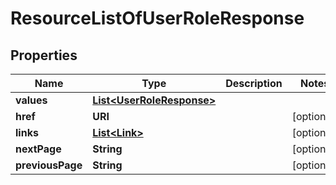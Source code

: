 

# ResourceListOfUserRoleResponse


## Properties

| Name | Type | Description | Notes |
|------------ | ------------- | ------------- | -------------|
|**values** | [**List&lt;UserRoleResponse&gt;**](UserRoleResponse.md) |  |  |
|**href** | **URI** |  |  [optional] |
|**links** | [**List&lt;Link&gt;**](Link.md) |  |  [optional] |
|**nextPage** | **String** |  |  [optional] |
|**previousPage** | **String** |  |  [optional] |



